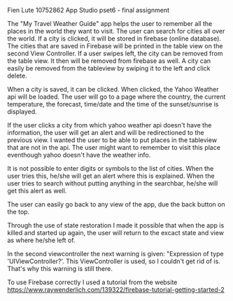 Fien Lute
10752862
App Studio 
pset6 - final assignment

The "My Travel Weather Guide" app helps the user to remember all the places in the world they want to visit. The user can search for cities all over the world. If a city is clicked, it will be stored in firebase (online database). The cities that are saved in Firebase will be printed in the table view on the second View Controller. If a user swipes left, the city can be removed from the table view. It then will be removed from firebase as well. A city can easily be removed from the tableview by swiping it to the left and click delete. 

When a city is saved, it can be clicked. When clicked, the Yahoo Weather api will be loaded. The user will go to a page where the country, the current temperature, the forecast, time/date and the time of the sunset/sunrise is displayed.

If the user clicks a city from which yahoo weather api doesn't have the information, the user will get an alert and will be redirectioned to the previous view. I wanted the user to be able to put places in the tableview that are not in the api. The user might want to remember to visit this place eventhough yahoo doesn't have the weather info. 

It is not possible to enter digits or symbols to the list of cities. When the user tries this, he/she will get an alert where this is explained. When the user tries to search without putting anything in the searchbar, he/she will get this alert as well. 

The user can easily go back to any view of the app, due the back button on the top. 

Through the use of state restoration I made it possible that when the app is killed and started up again, the user will return to the excact state and view as where he/she left of. 

In the second viewcontroller the next warning is given: "Expression of type 'UIViewController?'. This ViewController is used, so I couldn't get rid of is. That's why this warning is still there. 

To use Firebase correctly I used a tutorial from the website https://www.raywenderlich.com/139322/firebase-tutorial-getting-started-2

